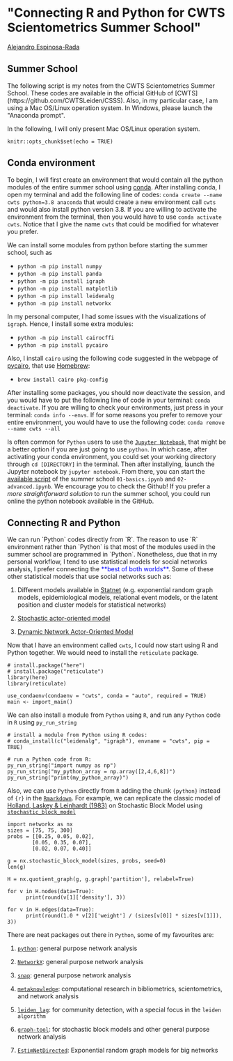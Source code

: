 # "Connecting R and Python for CWTS Scientometrics Summer School"

 [Alejandro Espinosa-Rada](https://www.research.manchester.ac.uk/portal/en/researchers/alejandro-espinosa(4ed72800-e02b-47a8-a958-640b6a07f563).html)

## Summer School

<div class="alert alert-success">
The following script is my notes from the CWTS Scientometrics Summer School. These codes are available in the official GitHub of [CWTS](https://github.com/CWTSLeiden/CSSS). Also, in my particular case, I am using a Mac OS/Linux operation system. In Windows, please launch the "Anaconda prompt". 
</div>

In the following, I will only present Mac OS/Linux operation system.

```{r setup, include=FALSE}
knitr::opts_chunk$set(echo = TRUE)
```

## Conda environment

To begin, I will first create an environment that would contain all the python modules of the entire summer school using [conda](https://docs.conda.io/). After installing conda, I open my terminal and add the following line of codes: `conda create --name cwts python=3.8 anaconda` that would create a new environment call `cwts` and would also install python version 3.8. If you are willing to activate the environment from the terminal, then you would have to use `conda activate cwts`. Notice that I give the name `cwts` that could be modified for whatever you prefer.

We can install some modules from python before starting the summer school, such as 

- `python -m pip install numpy`
- `python -m pip install panda`
- `python -m pip install igraph`
- `python -m pip install matplotlib`
- `python -m pip install leidenalg`
- `python -m pip install networkx`

In my personal computer, I had some issues with the visualizations of `igraph`. Hence, I install some extra modules:

- `python -m pip install cairocffi`
- `python -m pip install pycairo`

Also, I install `cairo` using the following code suggested in the webpage of [pycairo](https://pycairo.readthedocs.io/en/latest/getting_started.html), that use [Homebrew](https://brew.sh):

- `brew install cairo pkg-config`

After installing some packages, you should now deactivate the session, and you would have to put the following line of code in your terminal: `conda deactivate`. If you are willing to check your environments, just press in your terminal: `conda info --envs`. If for some reasons you prefer to remove your entire environment, you would have to use the following code: `conda remove --name cwts --all`

Is often common for `Python` users to use the [`Jupyter Notebook`](https://jupyter.org), that might be a better option if you are just going to use `python`. In which case, after activating your conda environment, you could set your working directory through `cd [DIRECTORY]` in the terminal. Then after installying, launch the Jupyter notebook by `jupyter notebook`. From there, you can start the [available script](https://github.com/CWTSLeiden/CSSS) of the summer school `01-basics.ipynb` and `02-advanced.ipynb`. We encourage you to check the Github! If you prefer a *more straightforward solution* to run the summer school, you could run online the python notebook available in the GitHub. 


## Connecting R and Python

<div class="alert alert-success">
We can run `Python` codes directly from `R`. The reason to use `R` environment rather than `Python` is that most of the modules used in the summer school are programmed in `Python`. Nonetheless, due that in my personal workflow, I tend to use statistical models for social networks analysis, I prefer connecting the <span style="color:blue">**best of both worlds**</span>. Some of these other statistical models that use social networks such as:  

1. Different models available in [Statnet](http://statnet.org) (e.g. exponential random graph models, epidemiological models, relational event models, or the latent position and cluster models for statistical networks)

2. [Stochastic actor-oriented model](https://www.stats.ox.ac.uk/~snijders/siena/)

3. [Dynamic Network Actor-Oriented Model](https://github.com/snlab-ch/goldfish)
</div>

Now that I have an environment called `cwts`, I could now start using R and Python together. We would need to install the `reticulate` package.
```{r, message=FALSE}
# install.package("here")
# install.package("reticulate")
library(here)
library(reticulate)

use_condaenv(condaenv = "cwts", conda = "auto", required = TRUE)
main <- import_main()

```

We can also install a module from `Python` using `R`, and run any `Python` code in `R` using `py_run_string`
```{r}
# install a module from Python using R codes:
# conda_install(c("leidenalg", "igraph"), envname = "cwts", pip = TRUE)

# run a Python code from R:
py_run_string("import numpy as np")
py_run_string("my_python_array = np.array([2,4,6,8])")
py_run_string("print(my_python_array)")

```

Also, we can use `Python` directly from `R` adding the chunk `{python}` instead of `{r}` in the [`Rmarkdown`](https://rmarkdown.rstudio.com). For example, we can replicate the classic model of [Holland, Laskey & Leinhardt (1983)](https://www.sciencedirect.com/science/article/pii/0378873383900217) on Stochastic Block Model using [`stochastic_block_model`](https://networkx.github.io/documentation/stable/reference/generated/networkx.generators.community.stochastic_block_model.html)
```{python results="hide"}
import networkx as nx
sizes = [75, 75, 300]
probs = [[0.25, 0.05, 0.02],
        [0.05, 0.35, 0.07],
        [0.02, 0.07, 0.40]]
        
g = nx.stochastic_block_model(sizes, probs, seed=0)
len(g)

H = nx.quotient_graph(g, g.graph['partition'], relabel=True)

for v in H.nodes(data=True):
      print(round(v[1]['density'], 3))
      
for v in H.edges(data=True):
      print(round(1.0 * v[2]['weight'] / (sizes[v[0]] * sizes[v[1]]), 3))

```

There are neat packages out there in `Python`, some of my favourites are:

1. [`python`](https://igraph.org/python/):  general purpose network analysis

2. [`NetworkX`](https://networkx.github.io):  general purpose network analysis

3. [`snap`](http://snap.stanford.edu): general purpose network analysis

4. [`metaknowledge`](https://metaknowledge.readthedocs.io/en/latest/): computational research in bibliometrics, scientometrics, and network analysis

5. [`leiden_lag`](https://leidenalg.readthedocs.io/en/stable/): for community detection, with a special focus in the `leiden algorithm`

6. [`graph-tool`](https://graph-tool.skewed.de): for stochastic block models and other general purpose network analysis

7. [`EstimNetDirected`](https://github.com/stivalaa/EstimNetDirected): Exponential random graph models for big networks
